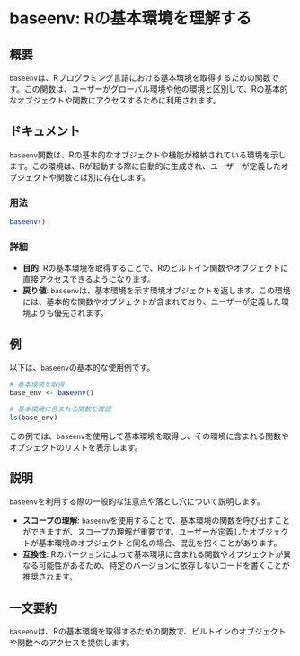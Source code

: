 <!--
Meta Description: # baseenv: Rの基本環境を理解する ## 概要 `baseenv`は、Rプログラミング言語における基本環境を取得するための関数です。この関数は、ユーザーがグローバル環境や他の環境と区別して、Rの基本的なオブジェクトや関数にアクセスするために利用されます。 ## ドキュメント `baseen...
Meta Keywords: baseenv, base_env, rの基本環境を理解する, rプログラミング言語における基本環境を取得するための関数です, この関数は
-->

# baseenv: Rの基本環境を理解する

## 概要
`baseenv`は、Rプログラミング言語における基本環境を取得するための関数です。この関数は、ユーザーがグローバル環境や他の環境と区別して、Rの基本的なオブジェクトや関数にアクセスするために利用されます。

## ドキュメント
`baseenv`関数は、Rの基本的なオブジェクトや機能が格納されている環境を示します。この環境は、Rが起動する際に自動的に生成され、ユーザーが定義したオブジェクトや関数とは別に存在します。

### 用法
```R
baseenv()
```

### 詳細
- **目的**: Rの基本環境を取得することで、Rのビルトイン関数やオブジェクトに直接アクセスできるようになります。
- **戻り値**: `baseenv`は、基本環境を示す環境オブジェクトを返します。この環境には、基本的な関数やオブジェクトが含まれており、ユーザーが定義した環境よりも優先されます。

## 例
以下は、`baseenv`の基本的な使用例です。

```R
# 基本環境を取得
base_env <- baseenv()

# 基本環境に含まれる関数を確認
ls(base_env)
```

この例では、`baseenv`を使用して基本環境を取得し、その環境に含まれる関数やオブジェクトのリストを表示します。

## 説明
`baseenv`を利用する際の一般的な注意点や落とし穴について説明します。

- **スコープの理解**: `baseenv`を使用することで、基本環境の関数を呼び出すことができますが、スコープの理解が重要です。ユーザーが定義したオブジェクトが基本環境のオブジェクトと同名の場合、混乱を招くことがあります。
- **互換性**: Rのバージョンによって基本環境に含まれる関数やオブジェクトが異なる可能性があるため、特定のバージョンに依存しないコードを書くことが推奨されます。

## 一文要約
`baseenv`は、Rの基本環境を取得するための関数で、ビルトインのオブジェクトや関数へのアクセスを提供します。